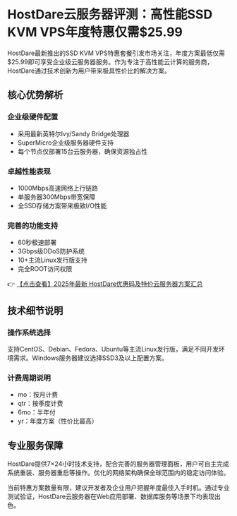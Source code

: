 # HostDare云服务器评测：高性能SSD KVM VPS年度特惠仅需$25.99

HostDare最新推出的SSD KVM VPS特惠套餐引发市场关注，年度方案最低仅需$25.99即可享受企业级云服务器服务。作为专注于高性能云计算的服务商，HostDare通过技术创新为用户带来极具性价比的解决方案。

## 核心优势解析

### 企业级硬件配置
- 采用最新英特尔Ivy/Sandy Bridge处理器
- SuperMicro企业级服务器硬件支持
- 每个节点仅部署15台云服务器，确保资源独占性

### 卓越性能表现
- 1000Mbps高速网络上行链路
- 单服务器300Mbps带宽保障
- 全SSD存储方案带来极致I/O性能

### 完善的功能支持
- 60秒极速部署
- 3Gbps级DDoS防护系统
- 10+主流Linux发行版支持
- 完全ROOT访问权限

👉 [【点击查看】2025年最新 HostDare优惠码及特价云服务器方案汇总](https://bit.ly/hostdare)

## 技术细节说明

### 操作系统选择
支持CentOS、Debian、Fedora、Ubuntu等主流Linux发行版，满足不同开发环境需求。Windows服务器建议选择SSD3及以上配置方案。

### 计费周期说明
- mo：按月计费
- qtr：按季度计费
- 6mo：半年付
- yr：年度方案（性价比最高）

## 专业服务保障
HostDare提供7×24小时技术支持，配合完善的服务器管理面板，用户可自主完成系统重装、服务器重启等操作。优化的网络架构确保全球范围内的稳定访问体验。

当前特惠方案数量有限，建议开发者及企业用户把握年度最佳入手时机。通过专业测试验证，HostDare云服务器在Web应用部署、数据库服务等场景下均表现出色。